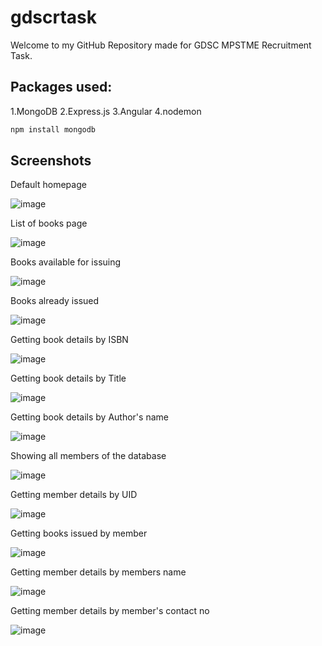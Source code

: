 # gdscrtask
Welcome to my GitHub Repository made for GDSC MPSTME Recruitment Task.

## Packages used:
1.MongoDB
2.Express.js
3.Angular
4.nodemon
```bash
npm install mongodb
```
## Screenshots
Default homepage

![image](https://user-images.githubusercontent.com/69336744/189278520-9f57d3a3-ec5b-45c8-8d2a-fba771178eae.png)

List of books page

![image](https://user-images.githubusercontent.com/69336744/189278856-71910573-f2d1-46e0-9e70-725083acae88.png)

Books available for issuing

![image](https://user-images.githubusercontent.com/69336744/189279094-720689ba-f857-4b68-a0c5-0be95c747bb8.png)

Books already issued

![image](https://user-images.githubusercontent.com/69336744/189279302-067dcbf1-f532-44cf-89bf-409bfee99cb6.png)

Getting book details by ISBN

![image](https://user-images.githubusercontent.com/69336744/189279438-bed89ced-0ef4-417b-871b-69dc52d11290.png)

Getting book details by Title

![image](https://user-images.githubusercontent.com/69336744/189282937-0cdf1d81-87b2-4cdb-9c3c-5e78b9b6ded7.png)


Getting book details by Author's name

![image](https://user-images.githubusercontent.com/69336744/189283300-2f4db6d2-1e7e-4caa-9a49-770ee4ea37e6.png)

Showing all members of the database

![image](https://user-images.githubusercontent.com/69336744/189283403-65ac7849-983e-4476-84d1-178027945e7a.png)

Getting member details by UID

![image](https://user-images.githubusercontent.com/69336744/189283560-75522060-1e44-41c9-ab72-0429ebb68560.png)

Getting books issued by member

![image](https://user-images.githubusercontent.com/69336744/189283694-07b25d0d-4521-4dbd-985b-a943e48b6d30.png)

Getting member details by members name

![image](https://user-images.githubusercontent.com/69336744/189283821-53bca5b9-e9f8-4725-aa34-973f8138b16c.png)

Getting member details by member's contact no

![image](https://user-images.githubusercontent.com/69336744/189283907-47f5bb08-8796-4fac-a031-7e3e0e202bd3.png)





